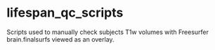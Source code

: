 # lifespan_qc_scripts
Scripts used to manually check subjects T1w volumes with Freesurfer brain.finalsurfs viewed as an overlay.
